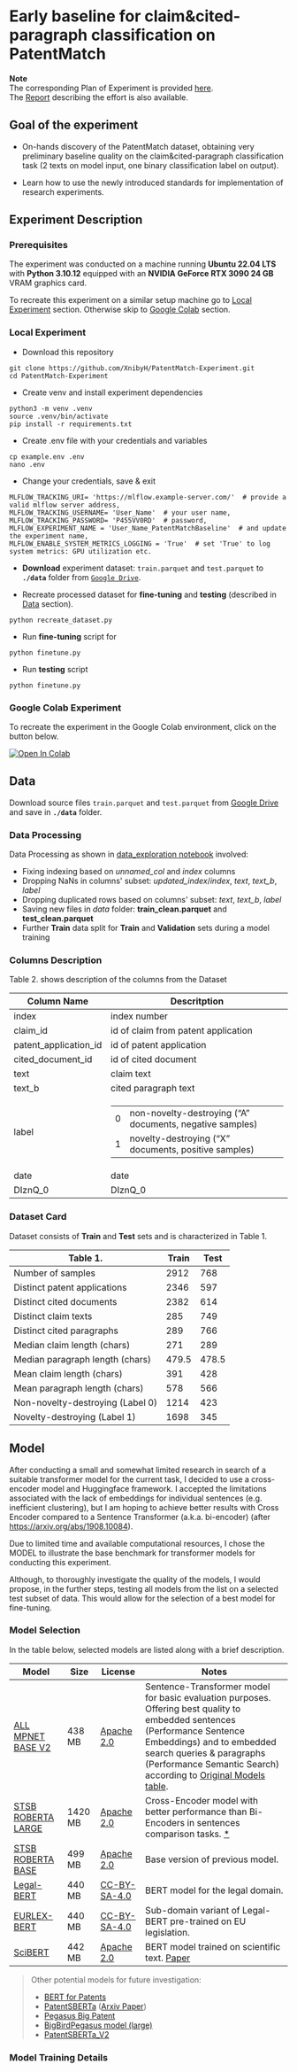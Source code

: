 # Early baseline for claim&cited-paragraph classification on PatentMatch

**Note**  
The corresponding Plan of Experiment is provided [here](https://www.notion.so/Early-baseline-for-claim-cited-paragraph-classification-on-PatentMatch-Michal-66d57dc044954503aa969fbb6edc4acc).  
The [Report](https://www.notion.so/Report-Michal-Early-Baseline-PatentMatch-Paragraph-Classification-b55cf6d528e34958947742ea152dea52) describing the effort is also available.


## Goal of the experiment

- On-hands discovery of the PatentMatch dataset, obtaining very preliminary baseline quality on the claim&cited-paragraph classification task (2 texts on model input, one binary classification label on output).

- Learn how to use the newly introduced standards for implementation of research experiments.


## Experiment Description


### Prerequisites

The experiment was conducted on a machine running **Ubuntu 22.04 LTS** with **Python 3.10.12** equipped with an **NVIDIA GeForce RTX 3090 24 GB** VRAM graphics card.  

To recreate this experiment on a similar setup machine go to [Local Experiment](#run-locally) section. Otherwise skip to [Google Colab](#google-colab-experiment) section.


### Local Experiment

- Download this repository
```shell
git clone https://github.com/XnibyH/PatentMatch-Experiment.git
cd PatentMatch-Experiment
```

- Create venv and install experiment dependencies
```shell
python3 -m venv .venv
source .venv/bin/activate
pip install -r requirements.txt
```

- Create .env file with your credentials and variables
```
cp example.env .env
nano .env
```

- Change your credentials, save & exit
```shell
MLFLOW_TRACKING_URI= 'https://mlflow.example-server.com/'  # provide a valid mlflow server address,
MLFLOW_TRACKING_USERNAME= 'User_Name'  # your user name,
MLFLOW_TRACKING_PASSWORD= 'P455VV0RD'  # password,
MLFLOW_EXPERIMENT_NAME = 'User_Name_PatentMatchBaseline'  # and update the experiment name,
MLFLOW_ENABLE_SYSTEM_METRICS_LOGGING = 'True'  # set 'True' to log system metrics: GPU utilization etc.
```

- **Download** experiment dataset: `train.parquet` and `test.parquet` to **`./data`** folder from [`Google Drive`](https://drive.google.com/drive/folders/1bReauP_LtdzBFpCk82RL3N8hvufGSr8r?usp=drive_link).

- Recreate processed dataset for **fine-tuning** and **testing** (described in [Data](#data) section).
```shell
python recreate_dataset.py
```

- Run **fine-tuning** script for 
```shell
python finetune.py
```

- Run **testing** script
```shell
python finetune.py
```


### Google Colab Experiment

To recreate the experiment in the Google Colab environment, click on the button below.

[![Open In Colab](https://colab.research.google.com/assets/colab-badge.svg)](https://colab.research.google.com/github/XnibyH/PatentMatch-Experiment/blob/main/notebooks/colab_notebook.ipynb)


## Data

Download source files `train.parquet` and `test.parquet` from [Google Drive](https://drive.google.com/drive/folders/1bReauP_LtdzBFpCk82RL3N8hvufGSr8r?usp=drive_link) and save in **`./data`** folder.


### Data Processing

Data Processing as shown in [data_exploration notebook](notebooks/data_exploration.ipynb) involved:
- Fixing indexing based on *unnamed_col* and *index* columns
- Dropping NaNs in columns' subset: *updated_index*/*index*, *text*, *text_b*, *label*
- Dropping duplicated rows based on columns' subset: *text*, *text_b*, *label*
- Saving new files in *data* folder: **train_clean.parquet** and **test_clean.parquet**
- Further **Train** data split for **Train** and **Validation** sets during a model training


### Columns Description

Table 2. shows description of the columns from the Dataset

| Column Name           | Descritption  |
| ---                   | ---           |
| index                 | index number  |
| claim_id              | id of claim from patent application|
| patent_application_id | id of patent application  |
| cited_document_id     | id of cited document      |
| text                  | claim text    |
| text_b                | cited paragraph text |
| label                 | <table> <tbody>  <tr>  <td>0</td>  <td>non-novelty-destroying (“A” documents, negative samples)</td>  </tr>  <tr>  <td>1</td>  <td>novelty-destroying (“X” documents, positive samples)</td>  </tr>  </tbody>  </table> |
| date                  | date          |
| DIznQ_0               | DIznQ_0       |


### Dataset Card

Dataset consists of **Train** and **Test** sets and is characterized in Table 1.

| Table 1.                         | Train | Test  | 
| ---                              | ---   | ---   |
| Number of samples                | 2912  | 768   |
| Distinct patent applications     | 2346  | 597   |
| Distinct cited documents         | 2382  | 614   |
| Distinct claim texts             | 285   | 749   |
| Distinct cited paragraphs        | 289   | 766   |
| Median claim length (chars)      | 271   | 289   |
| Median paragraph length (chars)  | 479.5 | 478.5 |
| Mean claim length (chars)        | 391   | 428   |
| Mean paragraph length (chars)    | 578   | 566   |
| Non-novelty-destroying (Label 0) | 1214  | 423   |
| Novelty-destroying (Label 1)     | 1698  | 345   |


## Model

After conducting a small and somewhat limited research in search of a suitable transformer model for the current task, I decided to use a cross-encoder model and Huggingface framework. I accepted the limitations associated with the lack of embeddings for individual sentences (e.g. inefficient clustering), but I am hoping to achieve better results with Cross Encoder compared to a Sentence Transformer (a.k.a. bi-encoder) (after https://arxiv.org/abs/1908.10084).

Due to limited time and available computational resources, I chose the MODEL to illustrate the base benchmark for transformer models for conducting this experiment.

Although, to thoroughly investigate the quality of the models, I would propose, in the further steps, testing all models from the list on a selected test subset of data. This would allow for the selection of a best model for fine-tuning.


### Model Selection

In the table below, selected models are listed along with a brief description.

| Model | Size | License | Notes |
| ----- | ---- | ------- | ----- |
| [ALL MPNET BASE V2](https://huggingface.co/sentence-transformers/all-mpnet-base-v2) | 438 MB | [Apache 2.0](https://huggingface.co/datasets/choosealicense/licenses/blob/main/markdown/apache-2.0.md) | Sentence-Transformer model for basic evaluation purposes. Offering best quality to embedded sentences (Performance Sentence Embeddings) and to embedded search queries & paragraphs (Performance Semantic Search) according to [Original Models table](https://www.sbert.net/docs/sentence_transformer/pretrained_models.html#original-models). |
| [STSB ROBERTA LARGE](https://huggingface.co/cross-encoder/stsb-roberta-large ) | 1420 MB | [Apache 2.0](https://huggingface.co/datasets/choosealicense/licenses/blob/main/markdown/apache-2.0.md) | Cross-Encoder model with better performance than Bi-Encoders in sentences comparison tasks. [*](https://arxiv.org/abs/1908.10084) |
| [STSB ROBERTA BASE](https://huggingface.co/cross-encoder/stsb-roberta-base) | 499 MB | [Apache 2.0](https://huggingface.co/datasets/choosealicense/licenses/blob/main/markdown/apache-2.0.md) | Base version of previous model. |
| [Legal-BERT](https://huggingface.co/nlpaueb/legal-bert-base-uncased) | 440 MB | [CC-BY-SA-4.0](https://huggingface.co/datasets/choosealicense/licenses/blob/main/markdown/cc-by-sa-4.0.md) | BERT model for the legal domain. |
| [EURLEX-BERT](https://huggingface.co/nlpaueb/bert-base-uncased-eurlex) | 440 MB | [CC-BY-SA-4.0](https://huggingface.co/datasets/choosealicense/licenses/blob/main/markdown/cc-by-sa-4.0.md) | Sub-domain variant of Legal-BERT pre-trained on EU legislation. |
| [SciBERT](https://huggingface.co/allenai/scibert_scivocab_uncased) | 442 MB | [Apache 2.0](https://github.com/allenai/scibert?tab=Apache-2.0-1-ov-file#readme) | BERT model trained on scientific text. [Paper](https://arxiv.org/pdf/1903.10676) |

>Other potential models for future investigation: 
>- [BERT for Patents](https://huggingface.co/anferico/bert-for-patents)
>- [PatentSBERTa](https://huggingface.co/AI-Growth-Lab/PatentSBERTa) ([Arxiv Paper](https://arxiv.org/abs/2103.11933))
>- [Pegasus Big Patent](https://huggingface.co/google/pegasus-big_patent)
>- [BigBirdPegasus model (large)](https://huggingface.co/google/bigbird-pegasus-large-bigpatent)
>- [PatentSBERTa_V2](https://huggingface.co/AAUBS/PatentSBERTa_V2)


### Model Training Details
